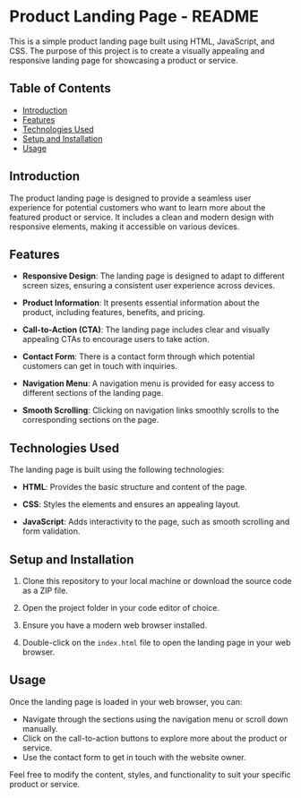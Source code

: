# Product Landing Page - README


This is a simple product landing page built using HTML, JavaScript, and CSS. The purpose of this project is to create a visually appealing and responsive landing page for showcasing a product or service.

## Table of Contents

- [Introduction](#introduction)
- [Features](#features)
- [Technologies Used](#technologies-used)
- [Setup and Installation](#setup-and-installation)
- [Usage](#usage)

## Introduction

The product landing page is designed to provide a seamless user experience for potential customers who want to learn more about the featured product or service. It includes a clean and modern design with responsive elements, making it accessible on various devices.

## Features

- **Responsive Design**: The landing page is designed to adapt to different screen sizes, ensuring a consistent user experience across devices.

- **Product Information**: It presents essential information about the product, including features, benefits, and pricing.

- **Call-to-Action (CTA)**: The landing page includes clear and visually appealing CTAs to encourage users to take action.

- **Contact Form**: There is a contact form through which potential customers can get in touch with inquiries.

- **Navigation Menu**: A navigation menu is provided for easy access to different sections of the landing page.

- **Smooth Scrolling**: Clicking on navigation links smoothly scrolls to the corresponding sections on the page.

## Technologies Used

The landing page is built using the following technologies:

- **HTML**: Provides the basic structure and content of the page.

- **CSS**: Styles the elements and ensures an appealing layout.

- **JavaScript**: Adds interactivity to the page, such as smooth scrolling and form validation.

## Setup and Installation

1. Clone this repository to your local machine or download the source code as a ZIP file.

2. Open the project folder in your code editor of choice.

3. Ensure you have a modern web browser installed.

4. Double-click on the `index.html` file to open the landing page in your web browser.

## Usage

Once the landing page is loaded in your web browser, you can:

- Navigate through the sections using the navigation menu or scroll down manually.
- Click on the call-to-action buttons to explore more about the product or service.
- Use the contact form to get in touch with the website owner.

Feel free to modify the content, styles, and functionality to suit your specific product or service.